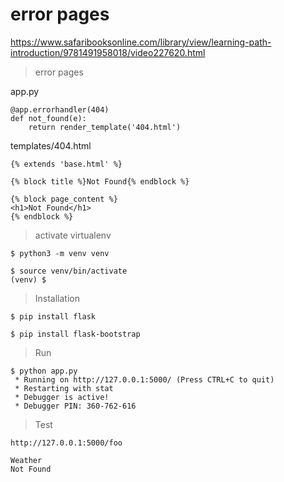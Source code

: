 # error pages

https://www.safaribooksonline.com/library/view/learning-path-introduction/9781491958018/video227620.html

> error pages

app.py

```
@app.errorhandler(404)
def not_found(e):
    return render_template('404.html')
```

templates/404.html

```
{% extends 'base.html' %}

{% block title %}Not Found{% endblock %}

{% block page_content %}
<h1>Not Found</h1>
{% endblock %}
```

> activate virtualenv

```
$ python3 -m venv venv

$ source venv/bin/activate
(venv) $ 
```

> Installation

```
$ pip install flask

$ pip install flask-bootstrap
```

> Run

```
$ python app.py 
 * Running on http://127.0.0.1:5000/ (Press CTRL+C to quit)
 * Restarting with stat
 * Debugger is active!
 * Debugger PIN: 360-762-616
```

> Test

```
http://127.0.0.1:5000/foo

Weather
Not Found
```
